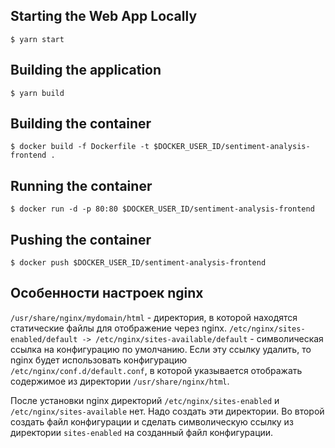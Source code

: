 ## Starting the Web App Locally
` $ yarn start `

## Building the application
` $ yarn build `

## Building the container
` $ docker build -f Dockerfile -t $DOCKER_USER_ID/sentiment-analysis-frontend . `

## Running the container
` $ docker run -d -p 80:80 $DOCKER_USER_ID/sentiment-analysis-frontend `

## Pushing the container
` $ docker push $DOCKER_USER_ID/sentiment-analysis-frontend `


## Особенности настроек nginx
`/usr/share/nginx/mydomain/html` - директория, в которой находятся статические файлы для отображение через nginx.
`/etc/nginx/sites-enabled/default -> /etc/nginx/sites-available/default` - символическая ссылка на конфигурацию по умолчанию. Если эту ссылку удалить, то nginx будет использовать конфигурацию `/etc/nginx/conf.d/default.conf`, в которой указывается отображать содержимое из директории `/usr/share/nginx/html`.

После установки nginx директорий `/etc/nginx/sites-enabled` и `/etc/nginx/sites-available` нет. Надо создать эти директории. Во второй создать файл конфигурации и сделать символическую ссылку из директории `sites-enabled` на созданный файл конфигурации. 

